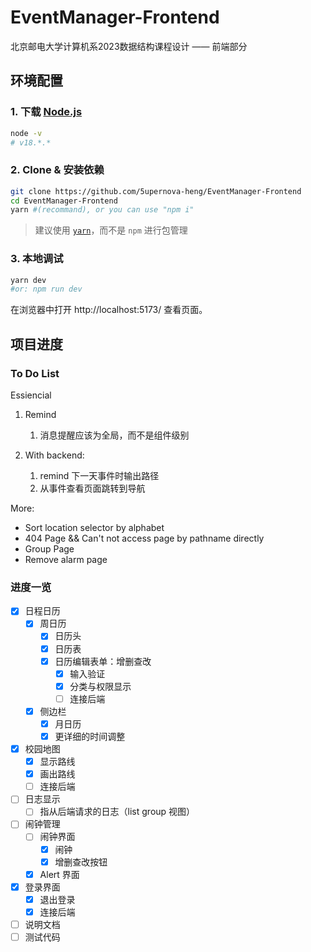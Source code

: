 # EventManager-Frontend

北京邮电大学计算机系2023数据结构课程设计 —— 前端部分

## 环境配置

### 1. 下载 [Node.js](https://nodejs.org/en)

```bash
node -v
# v18.*.*
```

### 2. Clone & 安装依赖

```bash
git clone https://github.com/5upernova-heng/EventManager-Frontend
cd EventManager-Frontend
yarn #(recommand), or you can use "npm i"
```

> 建议使用 [`yarn`](https://yarnpkg.com/)，而不是 `npm` 进行包管理

### 3. 本地调试

```bash
yarn dev 
#or: npm run dev
```

在浏览器中打开 http://localhost:5173/ 查看页面。

## 项目进度

### To Do List

Essiencial

1. Remind
   1. 消息提醒应该为全局，而不是组件级别

2. With backend:
   1. remind 下一天事件时输出路径
   1. 从事件查看页面跳转到导航

More:
- Sort location selector by alphabet
- 404 Page && Can't not access page by pathname directly
- Group Page
- Remove alarm page

### 进度一览

- [x] 日程日历
  - [x] 周日历
    - [x] 日历头
    - [x] 日历表
    - [x] 日历编辑表单：增删查改
      - [x] 输入验证
      - [x] 分类与权限显示
      - [ ] 连接后端
  - [x] 侧边栏
    - [x] 月日历
    - [x] 更详细的时间调整
- [x] 校园地图
  - [x] 显示路线
  - [x] 画出路线
  - [ ] 连接后端
- [ ] 日志显示
  - [ ] 指从后端请求的日志（list group 视图）
- [ ] 闹钟管理
  - [ ] 闹钟界面
    - [x] 闹钟
    - [x] 增删查改按钮
  - [x] Alert 界面
- [x] 登录界面
  - [x] 退出登录
  - [x] 连接后端
- [ ] 说明文档
- [ ] 测试代码